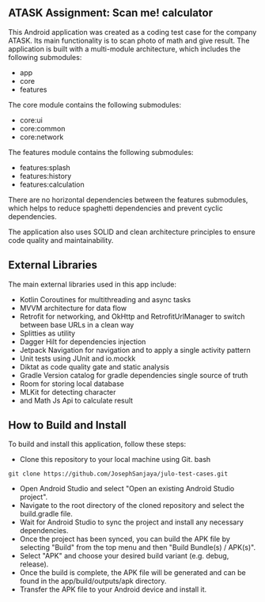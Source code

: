 ## ATASK Assignment: Scan me! calculator
This Android application was created as a coding test case for the company ATASK. Its main functionality is to scan photo of math and give result.
The application is built with a multi-module architecture, which includes the following submodules:
- app
- core
- features

The core module contains the following submodules:
- core:ui
- core:common
- core:network

The features module contains the following submodules:
- features:splash
- features:history
- features:calculation

There are no horizontal dependencies between the features submodules, which helps to reduce spaghetti dependencies and prevent cyclic dependencies.

The application also uses SOLID and clean architecture principles to ensure code quality and maintainability.

## External Libraries
The main external libraries used in this app include:
- Kotlin Coroutines for multithreading and async tasks
- MVVM architecture for data flow
- Retrofit for networking, and OkHttp and RetrofitUrlManager to switch between base URLs in a clean way
- Splitties as utility
- Dagger Hilt for dependencies injection
- Jetpack Navigation for navigation and to apply a single activity pattern
- Unit tests using JUnit and io.mockk
- Diktat as code quality gate and static analysis
- Gradle Version catalog for gradle dependencies single source of truth
- Room for storing local database
- MLKit for detecting character
- and Math Js Api to calculate result


## How to Build and Install
To build and install this application, follow these steps:
 - Clone this repository to your local machine using Git.
bash
```
git clone https://github.com/JosephSanjaya/julo-test-cases.git
```
- Open Android Studio and select "Open an existing Android Studio project".
- Navigate to the root directory of the cloned repository and select the build.gradle file. 
- Wait for Android Studio to sync the project and install any necessary dependencies.
- Once the project has been synced, you can build the APK file by selecting "Build" from the top menu and then "Build Bundle(s) / APK(s)".
- Select "APK" and choose your desired build variant (e.g. debug, release).
- Once the build is complete, the APK file will be generated and can be found in the app/build/outputs/apk directory.
- Transfer the APK file to your Android device and install it.
